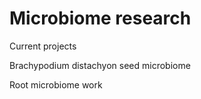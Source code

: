 # Microbiome research

Current projects

Brachypodium distachyon seed microbiome

Root microbiome work
